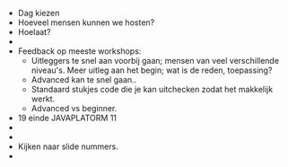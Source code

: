 - Dag kiezen
- Hoeveel mensen kunnen we hosten?
- Hoelaat?
-
- Feedback op meeste workshops:
	- Uitleggers te snel aan voorbij gaan; mensen van veel verschillende niveau's. Meer uitleg aan het begin; wat is de reden, toepassing?
	- Advanced kan te snel gaan..
	- Standaard stukjes code die je kan uitchecken zodat het makkelijk werkt.
	- Advanced vs beginner.
- 19 einde JAVAPLATORM 11
-
-
- Kijken naar slide nummers.
-